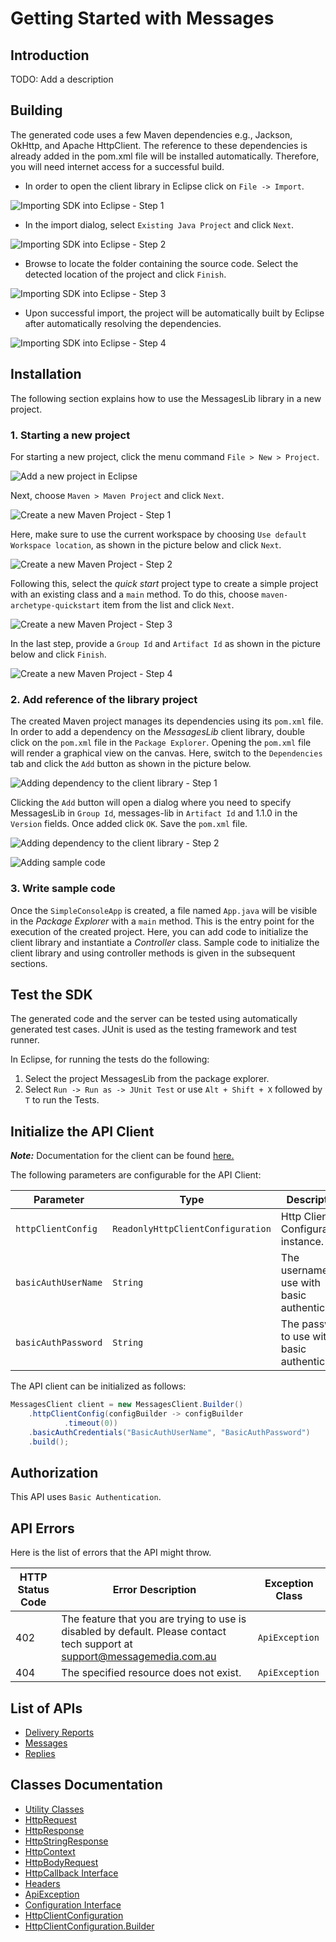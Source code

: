 
# Getting Started with Messages

## Introduction

TODO: Add a description

## Building

The generated code uses a few Maven dependencies e.g., Jackson, OkHttp,
and Apache HttpClient. The reference to these dependencies is already
added in the pom.xml file will be installed automatically. Therefore,
you will need internet access for a successful build.

* In order to open the client library in Eclipse click on `File -> Import`.

![Importing SDK into Eclipse - Step 1](https://apidocs.io/illustration/java?workspaceFolder=Messages-Java&workspaceName=Messages&projectName=MessagesLib&rootNamespace=com.messagemedia.api&groupId=MessagesLib&artifactId=messages-lib&version=1.1.0&step=import0)

* In the import dialog, select `Existing Java Project` and click `Next`.

![Importing SDK into Eclipse - Step 2](https://apidocs.io/illustration/java?workspaceFolder=Messages-Java&workspaceName=Messages&projectName=MessagesLib&rootNamespace=com.messagemedia.api&groupId=MessagesLib&artifactId=messages-lib&version=1.1.0&step=import1)

* Browse to locate the folder containing the source code. Select the detected location of the project and click `Finish`.

![Importing SDK into Eclipse - Step 3](https://apidocs.io/illustration/java?workspaceFolder=Messages-Java&workspaceName=Messages&projectName=MessagesLib&rootNamespace=com.messagemedia.api&groupId=MessagesLib&artifactId=messages-lib&version=1.1.0&step=import2)

* Upon successful import, the project will be automatically built by Eclipse after automatically resolving the dependencies.

![Importing SDK into Eclipse - Step 4](https://apidocs.io/illustration/java?workspaceFolder=Messages-Java&workspaceName=Messages&projectName=MessagesLib&rootNamespace=com.messagemedia.api&groupId=MessagesLib&artifactId=messages-lib&version=1.1.0&step=import3)

## Installation

The following section explains how to use the MessagesLib library in a new project.

### 1. Starting a new project

For starting a new project, click the menu command `File > New > Project`.

![Add a new project in Eclipse](https://apidocs.io/illustration/java?workspaceFolder=Messages-Java&workspaceName=Messages&projectName=MessagesLib&rootNamespace=com.messagemedia.api&groupId=MessagesLib&artifactId=messages-lib&version=1.1.0&step=createNewProject0)

Next, choose `Maven > Maven Project` and click `Next`.

![Create a new Maven Project - Step 1](https://apidocs.io/illustration/java?workspaceFolder=Messages-Java&workspaceName=Messages&projectName=MessagesLib&rootNamespace=com.messagemedia.api&groupId=MessagesLib&artifactId=messages-lib&version=1.1.0&step=createNewProject1)

Here, make sure to use the current workspace by choosing `Use default Workspace location`, as shown in the picture below and click `Next`.

![Create a new Maven Project - Step 2](https://apidocs.io/illustration/java?workspaceFolder=Messages-Java&workspaceName=Messages&projectName=MessagesLib&rootNamespace=com.messagemedia.api&groupId=MessagesLib&artifactId=messages-lib&version=1.1.0&step=createNewProject2)

Following this, select the *quick start* project type to create a simple project with an existing class and a `main` method. To do this, choose `maven-archetype-quickstart` item from the list and click `Next`.

![Create a new Maven Project - Step 3](https://apidocs.io/illustration/java?workspaceFolder=Messages-Java&workspaceName=Messages&projectName=MessagesLib&rootNamespace=com.messagemedia.api&groupId=MessagesLib&artifactId=messages-lib&version=1.1.0&step=createNewProject3)

In the last step, provide a `Group Id` and `Artifact Id` as shown in the picture below and click `Finish`.

![Create a new Maven Project - Step 4](https://apidocs.io/illustration/java?workspaceFolder=Messages-Java&workspaceName=Messages&projectName=MessagesLib&rootNamespace=com.messagemedia.api&groupId=MessagesLib&artifactId=messages-lib&version=1.1.0&step=createNewProject4)

### 2. Add reference of the library project

The created Maven project manages its dependencies using its `pom.xml` file. In order to add a dependency on the *MessagesLib* client library, double click on the `pom.xml` file in the `Package Explorer`. Opening the `pom.xml` file will render a graphical view on the canvas. Here, switch to the `Dependencies` tab and click the `Add` button as shown in the picture below.

![Adding dependency to the client library - Step 1](https://apidocs.io/illustration/java?workspaceFolder=Messages-Java&workspaceName=Messages&projectName=MessagesLib&rootNamespace=com.messagemedia.api&groupId=MessagesLib&artifactId=messages-lib&version=1.1.0&step=testProject0)

Clicking the `Add` button will open a dialog where you need to specify MessagesLib in `Group Id`, messages-lib in `Artifact Id` and 1.1.0 in the `Version` fields. Once added click `OK`. Save the `pom.xml` file.

![Adding dependency to the client library - Step 2](https://apidocs.io/illustration/java?workspaceFolder=Messages-Java&workspaceName=Messages&projectName=MessagesLib&rootNamespace=com.messagemedia.api&groupId=MessagesLib&artifactId=messages-lib&version=1.1.0&step=testProject1)

![Adding sample code](https://apidocs.io/illustration/java?workspaceFolder=Messages-Java&workspaceName=Messages&projectName=MessagesLib&rootNamespace=com.messagemedia.api&groupId=MessagesLib&artifactId=messages-lib&version=1.1.0&step=testProject2)

### 3. Write sample code

Once the `SimpleConsoleApp` is created, a file named `App.java` will be visible in the *Package Explorer* with a `main` method. This is the entry point for the execution of the created project.
Here, you can add code to initialize the client library and instantiate a *Controller* class. Sample code to initialize the client library and using controller methods is given in the subsequent sections.

## Test the SDK

The generated code and the server can be tested using automatically generated test cases.
JUnit is used as the testing framework and test runner.

In Eclipse, for running the tests do the following:

1. Select the project MessagesLib from the package explorer.
2. Select `Run -> Run as -> JUnit Test` or use `Alt + Shift + X` followed by `T` to run the Tests.

## Initialize the API Client

**_Note:_** Documentation for the client can be found [here.](doc/client.md)

The following parameters are configurable for the API Client:

| Parameter | Type | Description |
|  --- | --- | --- |
| `httpClientConfig` | `ReadonlyHttpClientConfiguration` | Http Client Configuration instance. |
| `basicAuthUserName` | `String` | The username to use with basic authentication |
| `basicAuthPassword` | `String` | The password to use with basic authentication |

The API client can be initialized as follows:

```java
MessagesClient client = new MessagesClient.Builder()
    .httpClientConfig(configBuilder -> configBuilder
            .timeout(0))
    .basicAuthCredentials("BasicAuthUserName", "BasicAuthPassword")
    .build();
```

## Authorization

This API uses `Basic Authentication`.

## API Errors

Here is the list of errors that the API might throw.

| HTTP Status Code | Error Description | Exception Class |
|  --- | --- | --- |
| 402 | The feature that you are trying to use is disabled by default. Please contact tech support at support@messagemedia.com.au | `ApiException` |
| 404 | The specified resource does not exist. | `ApiException` |

## List of APIs

* [Delivery Reports](doc/controllers/delivery-reports.md)
* [Messages](doc/controllers/messages.md)
* [Replies](doc/controllers/replies.md)

## Classes Documentation

* [Utility Classes](doc/utility-classes.md)
* [HttpRequest](doc/http-request.md)
* [HttpResponse](doc/http-response.md)
* [HttpStringResponse](doc/http-string-response.md)
* [HttpContext](doc/http-context.md)
* [HttpBodyRequest](doc/http-body-request.md)
* [HttpCallback Interface](doc/http-callback-interface.md)
* [Headers](doc/headers.md)
* [ApiException](doc/api-exception.md)
* [Configuration Interface](doc/configuration-interface.md)
* [HttpClientConfiguration](doc/http-client-configuration.md)
* [HttpClientConfiguration.Builder](doc/http-client-configuration-builder.md)

